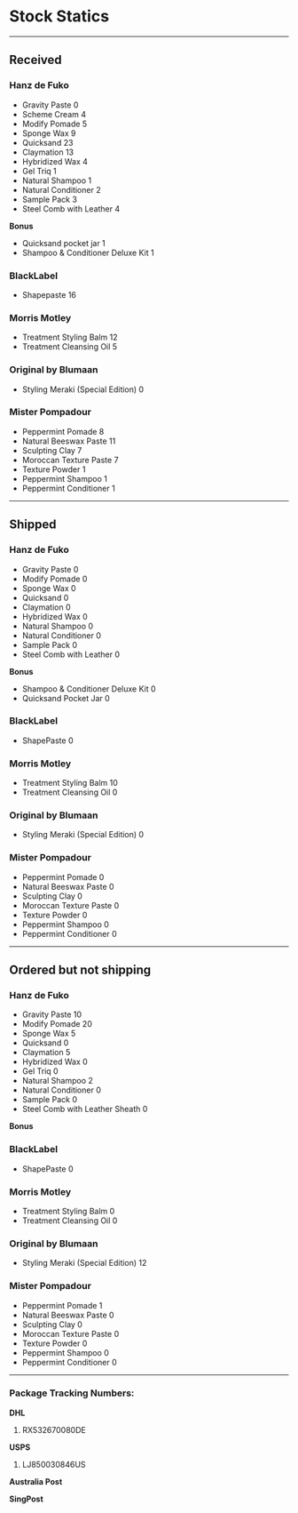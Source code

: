 Stock Statics
=============

-------------------------------------------------------------------------------

Received
--------

### Hanz de Fuko ###

  * Gravity Paste                            0
  * Scheme Cream                             4
  * Modify Pomade                            5
  * Sponge Wax                               9
  * Quicksand                                23
  * Claymation                               13
  * Hybridized Wax                           4
  * Gel Triq                                 1
  * Natural Shampoo                          1
  * Natural Conditioner                      2
  * Sample Pack                              3
  * Steel Comb with Leather                  4

**Bonus**

  * Quicksand pocket jar                     1
  * Shampoo & Conditioner Deluxe Kit         1

### BlackLabel ###

  * Shapepaste                               16

### Morris Motley ###

  * Treatment Styling Balm                   12
  * Treatment Cleansing Oil                  5

### Original by Blumaan ###

 * Styling Meraki (Special Edition)          0

### Mister Pompadour ###

 * Peppermint Pomade                         8
 * Natural Beeswax Paste                     11
 * Sculpting Clay                            7
 * Moroccan Texture Paste                    7
 * Texture Powder                            1
 * Peppermint Shampoo                        1
 * Peppermint Conditioner                    1

-------------------------------------------------------------------------------

Shipped
-------

### Hanz de Fuko ###

  * Gravity Paste                            0
  * Modify Pomade                            0
  * Sponge Wax                               0
  * Quicksand                                0
  * Claymation                               0
  * Hybridized Wax                           0
  * Natural Shampoo                          0
  * Natural Conditioner                      0
  * Sample Pack                              0
  * Steel Comb with Leather                  0

**Bonus**

  * Shampoo & Conditioner Deluxe Kit         0
  * Quicksand Pocket Jar                     0


### BlackLabel ###

  * ShapePaste                               0


### Morris Motley ###

  * Treatment Styling Balm                   10
  * Treatment Cleansing Oil                  0


### Original by Blumaan ###

  * Styling Meraki (Special Edition)         0

### Mister Pompadour ###

 * Peppermint Pomade                         0
 * Natural Beeswax Paste                     0
 * Sculpting Clay                            0
 * Moroccan Texture Paste                    0
 * Texture Powder                            0
 * Peppermint Shampoo                        0
 * Peppermint Conditioner                    0

-------------------------------------------------------------------------------

Ordered but not shipping
------------------------

### Hanz de Fuko ###

  * Gravity Paste                            10
  * Modify Pomade                            20
  * Sponge Wax                               5
  * Quicksand                                0
  * Claymation                               5
  * Hybridized Wax                           0
  * Gel Triq                                 0
  * Natural Shampoo                          2
  * Natural Conditioner                      0
  * Sample Pack                              0
  * Steel Comb with Leather Sheath           0

**Bonus**


### BlackLabel ###

  * ShapePaste                               0


### Morris Motley ###

  * Treatment Styling Balm                   0
  * Treatment Cleansing Oil                  0


### Original by Blumaan ###

  * Styling Meraki (Special Edition)         12

### Mister Pompadour ###

 * Peppermint Pomade                         1
 * Natural Beeswax Paste                     0
 * Sculpting Clay                            0
 * Moroccan Texture Paste                    0
 * Texture Powder                            0
 * Peppermint Shampoo                        0
 * Peppermint Conditioner                    0

-------------------------------------------------------------------------------

### Package Tracking Numbers:

**DHL**

1. RX532670080DE

**USPS**

1. LJ850030846US

**Australia Post**

**SingPost**

